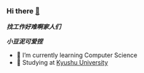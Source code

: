 ### Hi there [👋](https://xiaodouni.cn) 


***找工作好难啊家人们***  

***小豆泥可爱捏[](https://cdn.amebaowndme.com/madrid-prd/madrid-web/images/sites/872321/3beb04300cceaac6197966ba022e078b_af10d3e1fe82e08b247e5cbfaf23501e.png)***  

- 🌱 I’m currently learning Computer Science  
- 🏫 Studying at [Kyushu University](https://www.kyushu-u.ac.jp/en/)


<!--
**ktywb/ktywb** is a ✨ _special_ ✨ repository because its `README.md` (this file) appears on your GitHub profile.

Here are some ideas to get you started:

- 🔭 I’m currently working on ...
- 🌱 I’m currently learning ...
- 👯 I’m looking to collaborate on ...
- 🤔 I’m looking for help with ...
- 💬 Ask me about ...
- 📫 How to reach me: ...
- 😄 Pronouns: ...
- ⚡ Fun fact: ...
-->
